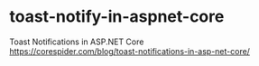 # toast-notify-in-aspnet-core
Toast Notifications in ASP.NET Core <br>
https://corespider.com/blog/toast-notifications-in-asp-net-core/
